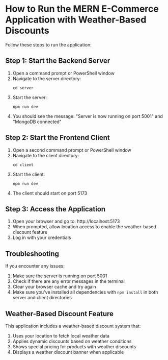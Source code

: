 # How to Run the MERN E-Commerce Application with Weather-Based Discounts

Follow these steps to run the application:

## Step 1: Start the Backend Server

1. Open a command prompt or PowerShell window
2. Navigate to the server directory:
   ```
   cd server
   ```
3. Start the server:
   ```
   npm run dev
   ```
4. You should see the message: "Server is now running on port 5001" and "MongoDB connected"

## Step 2: Start the Frontend Client

1. Open a second command prompt or PowerShell window
2. Navigate to the client directory:
   ```
   cd client
   ```
3. Start the client:
   ```
   npm run dev
   ```
4. The client should start on port 5173

## Step 3: Access the Application

1. Open your browser and go to: http://localhost:5173
2. When prompted, allow location access to enable the weather-based discount feature
3. Log in with your credentials

## Troubleshooting

If you encounter any issues:

1. Make sure the server is running on port 5001
2. Check if there are any error messages in the terminal
3. Clear your browser cache and try again
4. Make sure you've installed all dependencies with `npm install` in both server and client directories

## Weather-Based Discount Feature

This application includes a weather-based discount system that:

1. Uses your location to fetch local weather data
2. Applies dynamic discounts based on weather conditions
3. Shows special pricing for products with weather discounts
4. Displays a weather discount banner when applicable 